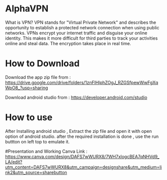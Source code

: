 # AlphaVPN
What is VPN?
VPN stands for "Virtual Private Network" and describes the opportunity to establish a protected network connection when using public networks. VPNs encrypt your internet traffic and disguise your online identity. This makes it more difficult for third parties to track your activities online and steal data. The encryption takes place in real time.

# How to Download 

Download the app zip file from :
https://drive.google.com/drive/folders/1znFlHlphZOgJ_RZGSfpewWwFgXqWpO8_?usp=sharing

Download android studio from :
https://developer.android.com/studio

# How to use
After Installing android studio , Extract the zip file and open it with open option of android studio.
after the required installation is done , use the run buttton on left top to emulate it.

#Presentation and Working
Canva Link :
https://www.canva.com/design/DAFS7wWURX8/7WH7xlogcBEA7qNHVd9_LA/edit?utm_content=DAFS7wWURX8&utm_campaign=designshare&utm_medium=link2&utm_source=sharebutton


